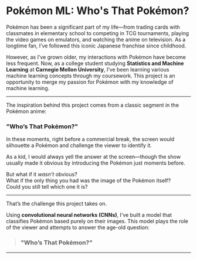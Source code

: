 # Pokémon ML: Who's That Pokémon?

Pokémon has been a significant part of my life—from trading cards with classmates in elementary school to competing in TCG tournaments, playing the video games on emulators, and watching the anime on television. As a longtime fan, I’ve followed this iconic Japanese franchise since childhood. 

However, as I’ve grown older, my interactions with Pokémon have become less frequent. Now, as a college student studying **Statistics and Machine Learning** at **Carnegie Mellon University**, I’ve been learning various machine learning concepts through my coursework. This project is an opportunity to merge my passion for Pokémon with my knowledge of machine learning.

---

The inspiration behind this project comes from a classic segment in the Pokémon anime:  
### **"Who’s That Pokémon?"**

In these moments, right before a commercial break, the screen would silhouette a Pokémon and challenge the viewer to identify it.

As a kid, I would always yell the answer at the screen—though the show usually made it obvious by introducing the Pokémon just moments before.

But what if it *wasn’t* obvious?  
What if the only thing you had was the image of the Pokémon itself?  
Could you still tell which one it is?

---

That’s the challenge this project takes on.

Using **convolutional neural networks (CNNs)**, I’ve built a model that classifies Pokémon based purely on their images. This model plays the role of the viewer and attempts to answer the age-old question:

> ### "Who’s That Pokémon?"

---
